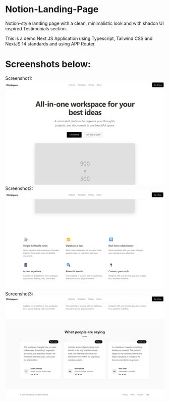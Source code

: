 # Notion-Landing-Page

Notion-style landing page with a clean, minimalistic look and with shadcn UI inspired Testimonials section.

This is a demo Next.JS Application using Typescript, Tailwind CSS and NextJS 14 standards and using APP Router.

# Screenshots below:
Screenshot1:
![Screenshot1](Screenshots/Screenshot1.png)
Screenshot2:
![Screenshot2](Screenshots/Screenshot2.png)
Screenshot3:
![Screensho3](Screenshots/Screenshot3.png)
